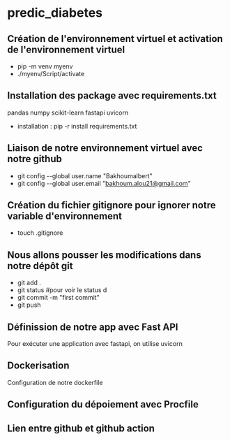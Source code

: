 # predic_diabetes

## Création de l'environnement virtuel et activation de l'environnement virtuel

- pip -m venv myenv
- ./myenv/Script/activate

## Installation des package avec requirements.txt

pandas
numpy
scikit-learn
fastapi
uvicorn

- installation : pip -r install requirements.txt

## Liaison de notre environnement virtuel avec notre github

- git config --global user.name "Bakhoumalbert"
- git config --global user.email "bakhoum.alou21@gmail.com"

## Création du fichier gitignore pour ignorer notre variable d'environnement

- touch .gitignore

## Nous allons pousser les modifications dans notre dépôt git

- git add .
- git status #pour voir le status d
- git commit -m "first commit"
- git push

## Définission de notre app avec Fast API

Pour exécuter une application avec fastapi, on utilise uvicorn

## Dockerisation

Configuration de notre dockerfile

## Configuration du dépoiement avec Procfile

## Lien entre github et github action
